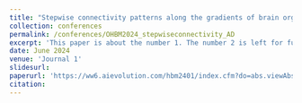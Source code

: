 ```yaml
---
title: "Stepwise connectivity patterns along the gradients of brain organization in Alzheimer's disease"
collection: conferences
permalink: /conferences/OHBM2024_stepwiseconnectivity_AD
excerpt: 'This paper is about the number 1. The number 2 is left for future work.'
date: June 2024
venue: 'Journal 1'
slidesurl: 
paperurl: 'https://ww6.aievolution.com/hbm2401/index.cfm?do=abs.viewAbstract&style=1&abstractID=2100'
citation:
---
```

